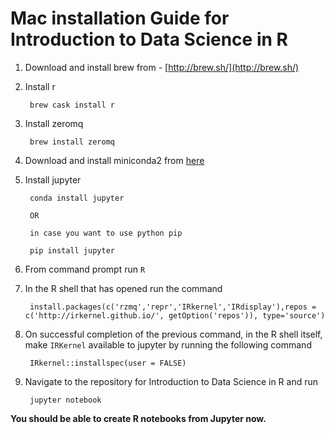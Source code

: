 # Mac installation Guide for Introduction to Data Science in R

1. Download and install brew from - [http://brew.sh/](http://brew.sh/) 

2. Install r 
 
        brew cask install r

3. Install zeromq 
 
        brew install zeromq

4. Download and install miniconda2  from [here](http://conda.pydata.org/miniconda.html)

5. Install jupyter 

        conda install jupyter

        OR 

        in case you want to use python pip 

        pip install jupyter

6. From command prompt run `R`

7. In the R shell that has opened run the command

        install.packages(c('rzmq','repr','IRkernel','IRdisplay'),repos = c('http://irkernel.github.io/', getOption('repos')), type='source')

8. On successful completion of the previous command, in the R shell itself, make `IRKernel` available to jupyter by running the following command

        IRkernel::installspec(user = FALSE)

9. Navigate to the repository for Introduction to Data Science in R and run 

        jupyter notebook

**You should be able to create R notebooks from Jupyter now.**
